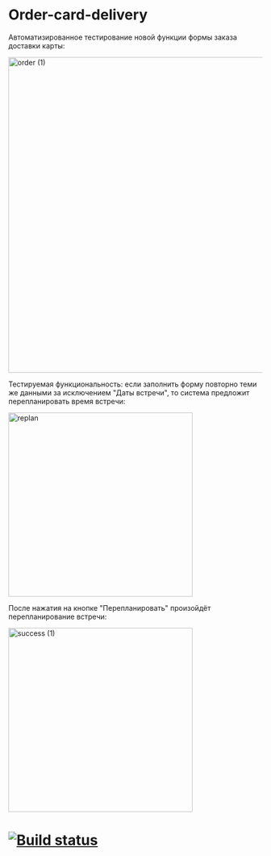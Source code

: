# Order-card-delivery

Автоматизированное тестирование новой функции формы заказа доставки карты:

<img width="626" alt="order (1)" src="https://user-images.githubusercontent.com/68289203/118332378-a956aa00-b512-11eb-9176-b7c97dc96b42.png">

Тестируемая функциональность: если заполнить форму повторно теми же данными за исключением "Даты встречи", то система предложит перепланировать время встречи:

<img width="365" alt="replan" src="https://user-images.githubusercontent.com/68289203/118332450-c3908800-b512-11eb-8fbe-4a1f48935c1f.png">

После нажатия на кнопке "Перепланировать" произойдёт перепланирование встречи:

<img width="365" alt="success (1)" src="https://user-images.githubusercontent.com/68289203/118332510-e0c55680-b512-11eb-8270-c3063ba5ad15.png">




# [![Build status](https://ci.appveyor.com/api/projects/status/jvua8y8p7f6bwosh?svg=true)](https://ci.appveyor.com/project/KlokovAleksey/order-card-delivery)
